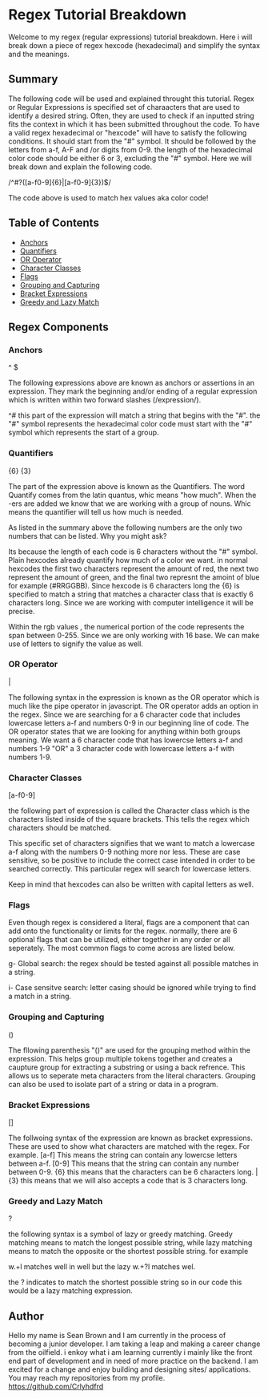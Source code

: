 # Regex Tutorial Breakdown

Welcome to my regex (regular expressions) tutorial breakdown. Here i will break down a piece of regex hexcode (hexadecimal) and simplify the syntax and the meanings.

## Summary
The following code will be used and explained throught this tutorial. Regex or Regular Expressions is specified set of charaacters that are used to identify a desired string. Often, they are used to check if an inputted string fits the context in which it has been submitted throughout the code. To have a valid regex hexadecimal or "hexcode" will have to satisfy the following conditions.
It should start from the "#" symbol.
It should be followed by the letters from a-f, A-F and /or digits from 0-9.
the length of the hexadecimal color code should be either 6 or 3, excluding the "#" symbol.
Here we will break down and explain the following code.

/^#?([a-f0-9]{6}|[a-f0-9]{3})$/

The code above is used to match hex values aka color code!

## Table of Contents

- [Anchors](#anchors)
- [Quantifiers](#quantifiers)
- [OR Operator](#or-operator)
- [Character Classes](#character-classes)
- [Flags](#flags)
- [Grouping and Capturing](#grouping-and-capturing)
- [Bracket Expressions](#bracket-expressions)
- [Greedy and Lazy Match](#greedy-and-lazy-match)


## Regex Components

### Anchors
^ $

The following expressions above are known as anchors or assertions in an expression. They mark the beginning and/or ending of a regular expression which is written within two forward slashes 
(/expression/). 

^#
this part of the expression will match a string that begins with the "#". 
the "#" symbol represents the hexadecimal color code must start with the "#" symbol which represents the start of a group.

### Quantifiers

{6} {3}

The part of the expression above is known as the Quantifiers. The word Quantify comes from the latin quantus, whic means "how much". When the -ers are added we know that we are working with a group of nouns. Whic means the quantifier will tell us how much is needed.

As listed in the summary above the following numbers are the only two numbers that can be listed. 
Why you might ask?

Its because the length of each code is 6 characters without the "#" symbol. Plain hexcodes already quantify how much of a color we want. in normal hexcodes the first two characters represent the amount of red, the next two represent the amount of green, and the final two represnt the amoint of blue for example (#RRGGBB). Since hexcode is 6 characters long the {6} is specified to match a string that matches a character class that is exactly 6 characters long. Since we are working with computer intelligence it will be precise.

Within the rgb values , the numerical portion of the code represents the span between 0-255. Since we are only working with 16 base. We can make use of letters to signify the value as well.


### OR Operator
|

The following syntax in the expression is known as the OR operator which is much like the pipe operator in javascript. The OR operator adds an option in the regex. Since we are searching for a 6 character code that includes lowercase letters a-f and numbers 0-9 in our beginning line of code. The OR operator states that we are looking for anything within both groups meaning. We want a 6 character code that has lowercse letters a-f and numbers 1-9 "OR" a 3 character code with lowercase letters a-f with numbers 1-9. 


### Character Classes
[a-f0-9] 

the following part of expression is called the Character class which is the characters listed inside of the square brackets. This tells the regex which characters should be matched.

This specific set of characters signifies that we want to match a lowercase a-f along with the numbers 0-9 nothing more nor less. These are case sensitive, so be positive to include the correct case intended in order to be searched correctly. This particular regex will search for lowercase letters.

Keep in mind that hexcodes can also be written with capital letters as well. 

### Flags

Even though regex is considered a literal, flags are a component that can add onto the functionality or limits for the regex. normally, there are 6 optional flags that can be utilized, either together in any order or all seperately. The most common flags to come across are listed below.

g- Global search: the regex should be tested against all possible matches in a string.

i- Case sensitve search: letter casing should be ignored while trying to find a match in a string.

### Grouping and Capturing
()

The fllowing parenthesis "()" are used for the grouping method within the expression. This helps group multiple tokens together and creates a caupture group for extracting a substring or using a back refrence. This allows us to seperate meta characters from the literal characters. Grouping can also be used to isolate part of a string or data in a program.

### Bracket Expressions
[]

The follwoing syntax of the expression are known as bracket expressions. These are used to show what characters are matched with the regex. 
For example.
[a-f] This means the string can contain any lowercse letters between a-f.
[0-9] This means that the string can contain any number between 0-9.
{6} this means that the characters can be 6 characters long.
|{3} this means that we will also accepts a code that is 3 characters long.

### Greedy and Lazy Match
?

the following syntax is a symbol of lazy or greedy matching. Greedy matching means to match the longest possible string, while lazy matching means to match the opposite or the shortest possible string.
for example

w.+l matches well in well but the lazy w.+?l matches wel.
 
 the ? indicates to match the shortest possible string so in our code this would be a lazy matching expression.


## Author

Hello my name is Sean Brown and I am currently in the process of becoming a junior developer. I am taking a leap and making a career change from the oilfield. i enkoy what i am learning currently i mainly like the front end part of development and in need of more practice on the backend. I am excited for a change and enjoy building and designing sites/ applications. You may reach my repositories from my profile. 
https://github.com/Crlyhdfrd
